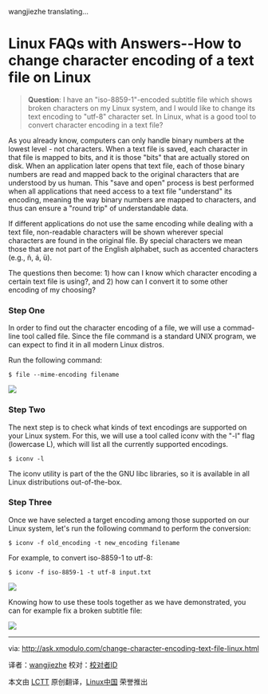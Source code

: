 wangjiezhe translating...

Linux FAQs with Answers--How to change character encoding of a text file on Linux
================================================================================
> **Question**: I have an "iso-8859-1"-encoded subtitle file which shows broken characters on my Linux system, and I would like to change its text encoding to "utf-8" character set. In Linux, what is a good tool to convert character encoding in a text file? 

As you already know, computers can only handle binary numbers at the lowest level - not characters. When a text file is saved, each character in that file is mapped to bits, and it is those "bits" that are actually stored on disk. When an application later opens that text file, each of those binary numbers are read and mapped back to the original characters that are understood by us human. This "save and open" process is best performed when all applications that need access to a text file "understand" its encoding, meaning the way binary numbers are mapped to characters, and thus can ensure a "round trip" of understandable data.

If different applications do not use the same encoding while dealing with a text file, non-readable characters will be shown wherever special characters are found in the original file. By special characters we mean those that are not part of the English alphabet, such as accented characters (e.g., ñ, á, ü).

The questions then become: 1) how can I know which character encoding a certain text file is using?, and 2) how can I convert it to some other encoding of my choosing?

### Step One ###

In order to find out the character encoding of a file, we will use a commad-line tool called file. Since the file command is a standard UNIX program, we can expect to find it in all modern Linux distros.

Run the following command:

    $ file --mime-encoding filename 

![](https://farm6.staticflickr.com/5602/15595534261_1a7b4d16a2.jpg)

### Step Two ###

The next step is to check what kinds of text encodings are supported on your Linux system. For this, we will use a tool called iconv with the "-l" flag (lowercase L), which will list all the currently supported encodings.

    $ iconv -l 

The iconv utility is part of the the GNU libc libraries, so it is available in all Linux distributions out-of-the-box.

### Step Three ###

Once we have selected a target encoding among those supported on our Linux system, let's run the following command to perform the conversion:

    $ iconv -f old_encoding -t new_encoding filename

For example, to convert iso-8859-1 to utf-8:

    $ iconv -f iso-8859-1 -t utf-8 input.txt 

![](https://farm4.staticflickr.com/3943/14978042143_a516e0b10b_o.png)

Knowing how to use these tools together as we have demonstrated, you can for example fix a broken subtitle file:

![](https://farm6.staticflickr.com/5612/15412197967_0dfe5078f9_z.jpg)

--------------------------------------------------------------------------------

via: http://ask.xmodulo.com/change-character-encoding-text-file-linux.html

译者：[wangjiezhe](https://github.com/wangjiezhe)
校对：[校对者ID](https://github.com/校对者ID)

本文由 [LCTT](https://github.com/LCTT/TranslateProject) 原创翻译，[Linux中国](http://linux.cn/) 荣誉推出
